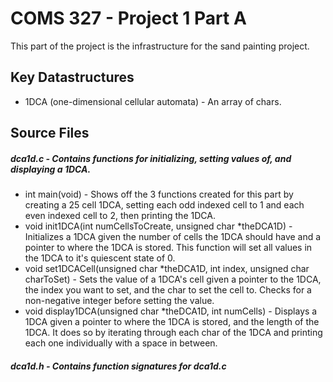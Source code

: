 # COMS 327 - Project 1 Part A
This part of the project is the infrastructure for the sand painting project.

## Key Datastructures
- 1DCA (one-dimensional cellular automata) - An array of chars.
## Source Files
##### dca1d.c - Contains functions for initializing, setting values of, and displaying a 1DCA.
- int main(void) - Shows off the 3 functions created for this part by creating a 25 cell 1DCA, setting each odd indexed cell to 1 and each even indexed cell to 2, then printing the 1DCA.
- void init1DCA(int numCellsToCreate, unsigned char *theDCA1D) - Initializes a 1DCA given the number of cells the 1DCA should have and a pointer to where the 1DCA is stored. This function will set all values in the 1DCA to it's quiescent state of 0.
- void set1DCACell(unsigned char *theDCA1D, int index, unsigned char charToSet) - Sets the value of a 1DCA's cell given a pointer to the 1DCA, the index you want to set, and the char to set the cell to. Checks for a non-negative integer before setting the value.
- void display1DCA(unsigned char *theDCA1D, int numCells) - Displays a 1DCA given a pointer to where the 1DCA is stored, and the length of the 1DCA. It does so by iterating through each char of the 1DCA and printing each one individually with a space in between.

##### dca1d.h - Contains function signatures for dca1d.c